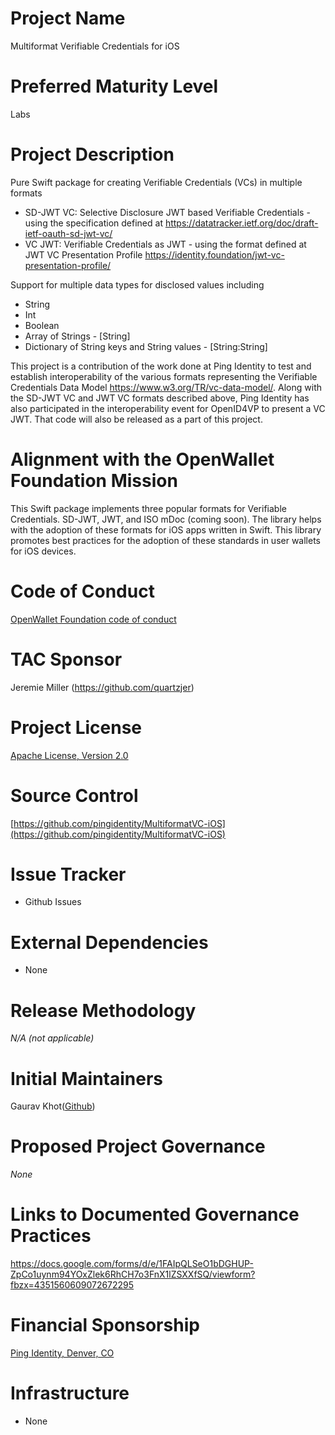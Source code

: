 # Project Name

Multiformat Verifiable Credentials for iOS

# Preferred Maturity Level

Labs

# Project Description

Pure Swift package for creating Verifiable Credentials (VCs) in multiple formats

- SD-JWT VC: Selective Disclosure JWT based Verifiable Credentials - using the specification defined at https://datatracker.ietf.org/doc/draft-ietf-oauth-sd-jwt-vc/
- VC JWT: Verifiable Credentials as JWT - using the format defined at JWT VC Presentation Profile https://identity.foundation/jwt-vc-presentation-profile/

Support for multiple data types for disclosed values including

- String
- Int
- Boolean
- Array of Strings - [String]
- Dictionary of String keys and String values - [String:String]

This project is a contribution of the work done at Ping Identity to test and establish interoperability of the various formats representing the Verifiable Credentials Data Model https://www.w3.org/TR/vc-data-model/. Along with the SD-JWT VC and JWT VC formats described above, Ping Identity has also participated in the interoperability event for OpenID4VP to present a VC JWT. That code will also be released as a part of this project.

# Alignment with the OpenWallet Foundation Mission

This Swift package implements three popular formats for Verifiable Credentials. SD-JWT, JWT, and ISO mDoc (coming soon). The library helps with the adoption of these formats for iOS apps written in Swift. This library promotes best practices for the adoption of these standards in user wallets for iOS devices.

# Code of Conduct

[OpenWallet Foundation code of conduct](https://tac.openwallet.foundation/governance/code-of-conduct/)

# TAC Sponsor

Jeremie Miller (https://github.com/quartzjer)

# Project License

[Apache License, Version 2.0](https://opensource.org/license/apache-2-0/)

# Source Control

[https://github.com/pingidentity/MultiformatVC-iOS](https://github.com/pingidentity/MultiformatVC-iOS)

# Issue Tracker

- Github Issues

# External Dependencies

- None

# Release Methodology

_N/A (not applicable)_

# Initial Maintainers

Gaurav Khot([Github](https://github.com/gauravping))

# Proposed Project Governance

_None_

# Links to Documented Governance Practices

https://docs.google.com/forms/d/e/1FAIpQLSeO1bDGHUP-ZpCo1uynm94YOxZlek6RhCH7o3FnX1lZSXXfSQ/viewform?fbzx=4351560609072672295

# Financial Sponsorship

[Ping Identity, Denver, CO](https://pingidentity.com)

# Infrastructure

- None
